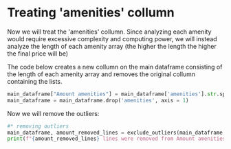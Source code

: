 # Treating 'amenities' collumn

Now we will treat the 'amenities' collumn. Since analyzing each amenity would require excessive complexity and computing power, we will instead analyze the length of each amenity array (the higher the length the higher the final price will be)

The code below creates a new collumn on the main dataframe consisting of the length of each amenity array and removes the original  collumn containing the lists.

```python
main_dataframe["Amount amenities"] = main_dataframe['amenities'].str.split(',').apply(len)
main_dataframe = main_dataframe.drop('amenities', axis = 1)
```

Now we will remove the outliers:

```python
#* removing outliers
main_dataframe, amount_removed_lines = exclude_outliers(main_dataframe, 'Amount amenities')
print(f"{amount_removed_lines} lines were removed from Amount amenities")
```
